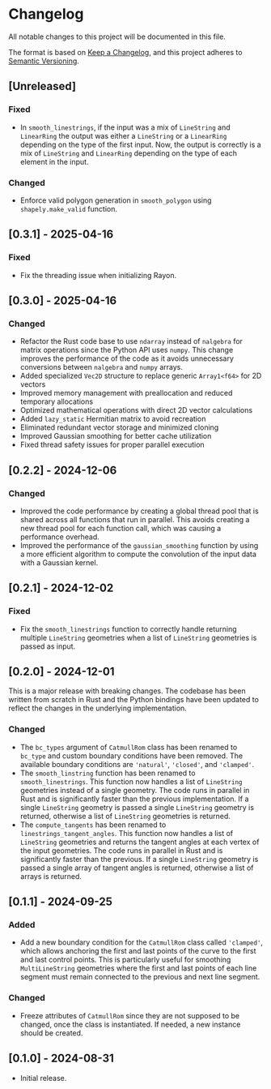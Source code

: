 # Changelog

All notable changes to this project will be documented in this file.

The format is based on [Keep a Changelog](https://keepachangelog.com/en/1.1.0/),
and this project adheres to [Semantic Versioning](https://semver.org/spec/v2.0.0.html).

## [Unreleased]

### Fixed

- In `smooth_linestrings`, if the input was a mix of `LineString` and
    `LinearRing` the output was either a `LineString` or a `LinearRing`
    depending on the type of the first input. Now, the output is correctly
    is a mix of `LineString` and `LinearRing` depending on the type of each
    element in the input.

### Changed

- Enforce valid polygon generation in `smooth_polygon` using
    `shapely.make_valid` function.

## [0.3.1] - 2025-04-16

### Fixed

- Fix the threading issue when initializing Rayon.

## [0.3.0] - 2025-04-16

### Changed

- Refactor the Rust code base to use `ndarray` instead of `nalgebra` for
    matrix operations since the Python API uses `numpy`. This change
    improves the performance of the code as it avoids unnecessary
    conversions between `nalgebra` and `numpy` arrays.
- Added specialized `Vec2D` structure to replace generic `Array1<f64>` for 2D vectors
- Improved memory management with preallocation and reduced temporary allocations
- Optimized mathematical operations with direct 2D vector calculations
- Added `lazy_static` Hermitian matrix to avoid recreation
- Eliminated redundant vector storage and minimized cloning
- Improved Gaussian smoothing for better cache utilization
- Fixed thread safety issues for proper parallel execution

## [0.2.2] - 2024-12-06

### Changed

- Improved the code performance by creating a global thread pool that is
    shared across all functions that run in parallel. This avoids creating
    a new thread pool for each function call, which was causing a performance
    overhead.
- Improved the performance of the `gaussian_smoothing` function by using
    a more efficient algorithm to compute the convolution of the input
    data with a Gaussian kernel.

## [0.2.1] - 2024-12-02

### Fixed

- Fix the `smooth_linestrings` function to correctly handle returning
    multiple `LineString` geometries when a list of `LineString` geometries
    is passed as input.

## [0.2.0] - 2024-12-01

This is a major release with breaking changes. The codebase has been
written from scratch in Rust and the Python bindings have been updated
to reflect the changes in the underlying implementation.

### Changed

- The `bc_types` argument of `CatmullRom` class has been renamed to
    `bc_type` and custom boundary conditions have been removed. The
    available boundary conditions are `'natural'`, `'closed'`, and
    `'clamped'`.
- The `smooth_linstring` function has been renamed to `smooth_linestrings`.
    This function now handles a list of `LineString` geometries instead of a
    single geometry. The code runs in parallel in Rust and is significantly
    faster than the previous implementation. If a single `LineString` geometry is passed a single `LineString` geometry is returned, otherwise a list of `LineString` geometries is returned.
- The `compute_tangents` has been renamed to `linestrings_tangent_angles`.
    This function now handles a list of `LineString` geometries and returns
    the tangent angles at each vertex of the input geometries. The code runs
    in parallel in Rust and is significantly faster than the previous. If a single `LineString` geometry is passed a single array of tangent angles is returned, otherwise a list of arrays is returned.

## [0.1.1] - 2024-09-25

### Added

- Add a new boundary condition for the `CatmullRom` class called `'clamped'`,
    which allows anchoring the first and last points of the curve to the first
    and last control points. This is particularly useful for smoothing
    `MultiLineString` geometries where the first and last points of each
    line segment must remain connected to the previous and next line segment.

### Changed

- Freeze attributes of `CatmullRom` since they are not supposed to be changed,
    once the class is instantiated. If needed, a new instance should be created.

## [0.1.0] - 2024-08-31

- Initial release.
